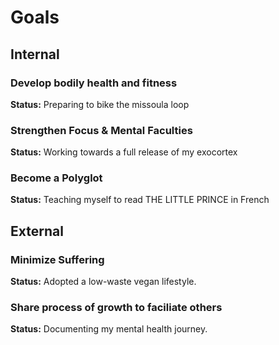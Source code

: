 # Goals

## Internal

### Develop bodily health and fitness
**Status:** Preparing to bike the missoula loop

### Strengthen Focus & Mental Faculties
**Status:** Working towards a full release of my exocortex

### Become a Polyglot
**Status:** Teaching myself to read THE LITTLE PRINCE in French

## External

### Minimize Suffering
**Status:** Adopted a low-waste vegan lifestyle.

### Share process of growth to faciliate others
**Status:** Documenting my mental health journey.
